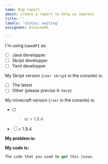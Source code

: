 ```yaml
---
name: Bug report
about: Create a report to help us improve
title: ''
labels: 'status: waiting'
assignees: AlexLew95

---
```


<!-- You're here to report an issue. -->

I'm using ``GameAPI`` as: <!-- Put a cross in the correct square, like: [x] -->
 - [ ] Java developper
 - [ ] Skript developper
 - [ ] Yaml developper

<!-- If you use GameAPI as Skript developper, please check correct square: -->

My Skript version (``/ver skript`` in the console) is:
 - [ ] The latest
 - [ ] Other (please precise it: ``here``)

My minecraft version (``/ver`` in the console) is:
 - [ ] > or = 1.9.4
 - [ ] < 1.9.4

**My problem is:**

<!-- Write your problem here: -->

**My code is:**

```vb
The code that you used to get this issue.
```
